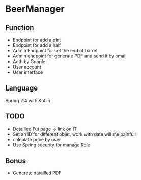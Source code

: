 # BeerManager

## Function

- Endpoint for add a pint
- Endpoint for add a half
- Admin Endpoint for set the end of barrel
- Admin endpoint for generate PDF and send it by email
- Auth by Google
- User account
- User interface 


## Language

 Spring 2.4 with Kotlin
 

## TODO
 - Detailled Fut page -> link on IT
 - Set an ID for different objet, work with date will me painfull
 - calculate price by user
 - Use Spring security for manage Role  

## Bonus
 
 - Generete datailled PDF